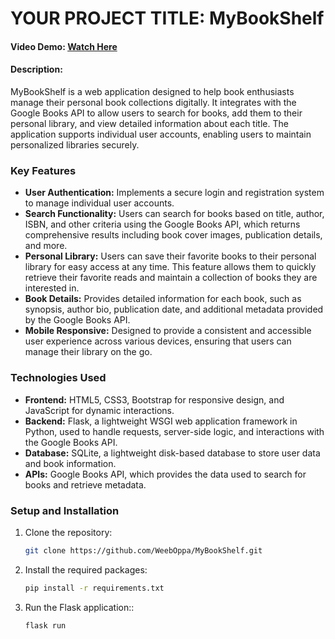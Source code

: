 # YOUR PROJECT TITLE: MyBookShelf

#### Video Demo: [Watch Here](https://www.youtube.com/watch?v=Budv6iHtVNo)
#### Description:
MyBookShelf is a web application designed to help book enthusiasts manage their personal book collections digitally. It integrates with the Google Books API to allow users to search for books, add them to their personal library, and view detailed information about each title. The application supports individual user accounts, enabling users to maintain personalized libraries securely.

### Key Features
- **User Authentication:** Implements a secure login and registration system to manage individual user accounts.
- **Search Functionality:** Users can search for books based on title, author, ISBN, and other criteria using the Google Books API, which returns comprehensive results including book cover images, publication details, and more.
- **Personal Library:** Users can save their favorite books to their personal library for easy access at any time. This feature allows them to quickly retrieve their favorite reads and maintain a collection of books they are interested in.
- **Book Details:** Provides detailed information for each book, such as synopsis, author bio, publication date, and additional metadata provided by the Google Books API.
- **Mobile Responsive:** Designed to provide a consistent and accessible user experience across various devices, ensuring that users can manage their library on the go.

### Technologies Used
- **Frontend:** HTML5, CSS3, Bootstrap for responsive design, and JavaScript for dynamic interactions.
- **Backend:** Flask, a lightweight WSGI web application framework in Python, used to handle requests, server-side logic, and interactions with the Google Books API.
- **Database:** SQLite, a lightweight disk-based database to store user data and book information.
- **APIs:** Google Books API, which provides the data used to search for books and retrieve metadata.

### Setup and Installation
1. Clone the repository:
   ```bash
   git clone https://github.com/WeebOppa/MyBookShelf.git

2. Install the required packages:
   ```bash
   pip install -r requirements.txt

3. Run the Flask application::
   ```bash
   flask run

